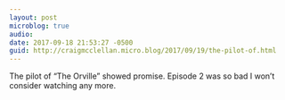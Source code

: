 ```yaml
---
layout: post
microblog: true
audio: 
date: 2017-09-18 21:53:27 -0500
guid: http://craigmcclellan.micro.blog/2017/09/19/the-pilot-of.html
---
```

The pilot of “The Orville” showed promise. Episode 2 was so bad I won’t consider watching any more.
